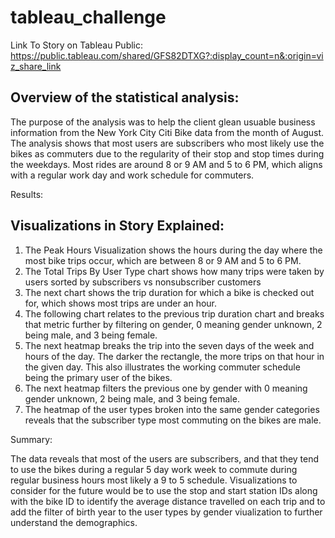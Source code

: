 # tableau_challenge

Link To Story on Tableau Public: https://public.tableau.com/shared/GFS82DTXG?:display_count=n&:origin=viz_share_link

## Overview of the statistical analysis:

The purpose of the analysis was to help the client glean usuable business information from the New York City Citi Bike data from the month of August. The analysis shows that most users are subscribers who most likely use the bikes as commuters due to the regularity of their stop and stop times during the weekdays. Most rides are around 8 or 9 AM and 5 to 6 PM, which aligns with a regular work day and work schedule for commuters. 

Results:

## Visualizations in Story Explained:
1. The Peak Hours Visualization shows the hours during the day where the most bike trips occur, which are between 8 or 9 AM and 5 to 6 PM.
2. The Total Trips By User Type chart shows how many trips were taken by users sorted by subscribers vs nonsubscriber customers
3. The next chart shows the trip duration for which a bike is checked out for, which shows most trips are under an hour.
4. The following chart relates to the previous trip duration chart and breaks that metric further by filtering on gender, 0 meaning gender unknown, 2 being male, and 3 being female. 
5. The next heatmap breaks the trip into the seven days of the week and hours of the day. The darker the rectangle, the more trips on that hour in the given day. This also illustrates the working commuter schedule being the primary user of the bikes. 
6. The next heatmap filters the previous one by gender with 0 meaning gender unknown, 2 being male, and 3 being female.
7. The heatmap of the user types broken into the same gender categories reveals that the subscriber type most commuting on the bikes are male.

Summary:

The data reveals that most of the users are subscribers, and that they tend to use the bikes during a regular 5 day work week to commute during regular business hours most likely a 9 to 5 schedule. Visualizations to consider for the future would be to use the stop and start station IDs along with the bike ID to identify the average distance travelled on each trip and to add the filter of birth year to the user types by gender viualization to further understand the demographics. 
